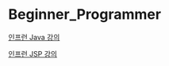 # Beginner_Programmer

[인프런 Java 강의](https://www.inflearn.com/course/실전_java-renew)

[인프런 JSP 강의](https://www.inflearn.com/course/실전_jsp-renew)
